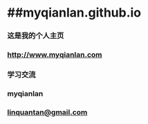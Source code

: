 ##myqianlan.github.io
====================

### 这是我的个人主页

### http://www.myqianlan.com

### 学习交流

### myqianlan

### linquantan@gmail.com

